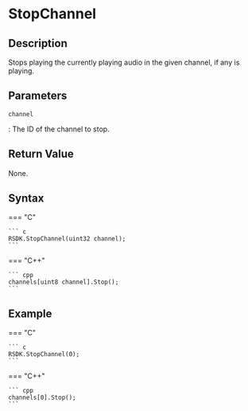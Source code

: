# StopChannel

## Description
Stops playing the currently playing audio in the given channel, if any is playing.

## Parameters
`channel`

:   The ID of the channel to stop.

## Return Value
None.

## Syntax
=== "C"

	``` c
	RSDK.StopChannel(uint32 channel);
	```

=== "C++"

	``` cpp
	channels[uint8 channel].Stop();
	```

## Example
=== "C"

	``` c
	RSDK.StopChannel(0);
	```

=== "C++"

	``` cpp
	channels[0].Stop();
	```